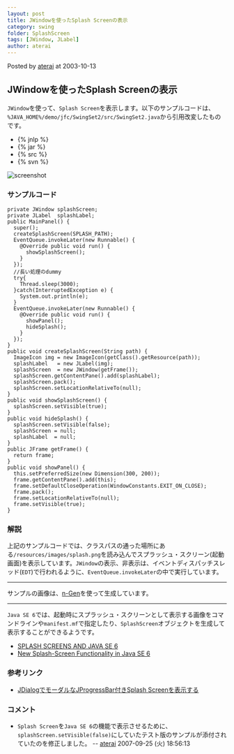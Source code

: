 ```yaml
---
layout: post
title: JWindowを使ったSplash Screenの表示
category: swing
folder: SplashScreen
tags: [JWindow, JLabel]
author: aterai
---
```


Posted by [aterai](http://terai.xrea.jp/aterai.html) at 2003-10-13

## JWindowを使ったSplash Screenの表示
`JWindow`を使って、`Splash Screen`を表示します。以下のサンプルコードは、`%JAVA_HOME%/demo/jfc/SwingSet2/src/SwingSet2.java`から引用改変したものです。

- {% jnlp %}
- {% jar %}
- {% src %}
- {% svn %}

<!-- dummy comment line for breaking list -->

![screenshot](http://lh6.ggpht.com/_9Z4BYR88imo/TQTTtxuiuuI/AAAAAAAAAk4/JhuyuS80C4M/s800/SplashScreen.png)

### サンプルコード
<pre class="prettyprint"><code>private JWindow splashScreen;
private JLabel  splashLabel;
public MainPanel() {
  super();
  createSplashScreen(SPLASH_PATH);
  EventQueue.invokeLater(new Runnable() {
    @Override public void run() {
      showSplashScreen();
    }
  });
  //長い処理のdummy
  try{
    Thread.sleep(3000);
  }catch(InterruptedException e) {
    System.out.println(e);
  }
  EventQueue.invokeLater(new Runnable() {
    @Override public void run() {
      showPanel();
      hideSplash();
    }
  });
}
public void createSplashScreen(String path) {
  ImageIcon img = new ImageIcon(getClass().getResource(path));
  splashLabel   = new JLabel(img);
  splashScreen  = new JWindow(getFrame());
  splashScreen.getContentPane().add(splashLabel);
  splashScreen.pack();
  splashScreen.setLocationRelativeTo(null);
}
public void showSplashScreen() {
  splashScreen.setVisible(true);
}
public void hideSplash() {
  splashScreen.setVisible(false);
  splashScreen = null;
  splashLabel  = null;
}
public JFrame getFrame() {
  return frame;
}
public void showPanel() {
  this.setPreferredSize(new Dimension(300, 200));
  frame.getContentPane().add(this);
  frame.setDefaultCloseOperation(WindowConstants.EXIT_ON_CLOSE);
  frame.pack();
  frame.setLocationRelativeTo(null);
  frame.setVisible(true);
}
</code></pre>

### 解説
上記のサンプルコードでは、クラスパスの通った場所にある`/resources/images/splash.png`を読み込んでスプラッシュ・スクリーン(起動画面)を表示しています。`JWindow`の表示、非表示は、イベントディスパッチスレッド(`EDT`)で行われるように、`EventQueue.invokeLater`の中で実行しています。

- - - -
サンプルの画像は、[n-Gen](http://www.n-generate.com/download.html)を使って生成しています。

- - - -
`Java SE 6`では、起動時にスプラッシュ・スクリーンとして表示する画像をコマンドラインや`manifest.mf`で指定したり、`SplashScreen`オブジェクトを生成して表示することができるようです。

- [SPLASH SCREENS AND JAVA SE 6](http://java.sun.com/developer/JDCTechTips/2005/tt1115.html#1)
- [New Splash-Screen Functionality in Java SE 6](http://java.sun.com/developer/technicalArticles/J2SE/Desktop/javase6/splashscreen/)

<!-- dummy comment line for breaking list -->

### 参考リンク
- [JDialogでモーダルなJProgressBar付きSplash Screenを表示する](http://terai.xrea.jp/Swing/ProgressSplashScreen.html)

<!-- dummy comment line for breaking list -->

### コメント
- `Splash Screen`を`Java SE 6`の機能で表示させるために、`splashScreen.setVisible(false)`にしていたテスト版のサンプルが添付されていたのを修正しました。 -- [aterai](http://terai.xrea.jp/aterai.html) 2007-09-25 (火) 18:56:13

<!-- dummy comment line for breaking list -->

